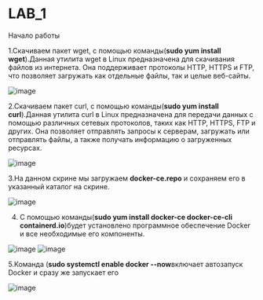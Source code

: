 # LAB_1
Начало работы 

1.Скачиваем пакет wget, с помощью команды(<b>sudo yum install wget</b>).Данная утилита wget в Linux предназначена для скачивания файлов из интернета. Она поддерживает протоколы HTTP, HTTPS и FTP, что позволяет загружать как отдельные файлы, так и целые веб-сайты.

![image](https://github.com/user-attachments/assets/ed09c4e6-8b2b-4d0c-834f-34a5c30d8f07)


2.Скачиваем пакет curl, с помощью команды(<b>sudo yum install curl</b>).Данная утилита curl в Linux предназначена для передачи данных с помощью различных сетевых протоколов, таких как HTTP, HTTPS, FTP и других. Она позволяет отправлять запросы к серверам, загружать или отправлять файлы, а также получать информацию о загруженных ресурсах.

![image](https://github.com/user-attachments/assets/77af68cd-c923-4495-b539-98fde6e261eb)

3.На данном скрине мы загружаем <b>docker-ce.repo</b> и сохраняем его в указанный каталог на скрине.

![image](https://github.com/user-attachments/assets/f7fe0392-8fb3-432f-b73f-9dd48d4d6a78)

4. С помощью команды(<b>sudo yum install docker-ce docker-ce-cli containerd.io</b>)будет установлено программное обеспечение Docker и все необходимые его компоненты.

![image](https://github.com/user-attachments/assets/95ef434d-3d17-4fcb-a79a-608234e27fa3)
![image](https://github.com/user-attachments/assets/f6b0b24c-e4ff-4b1f-9915-52ebca3aee30)

5.Команда (<b>sudo systemctl enable docker --now</b>включает автозапуск Docker и сразу же запускает его

![image](https://github.com/user-attachments/assets/2c0f0d31-d47b-47a2-a5c7-2602d98b760e)






